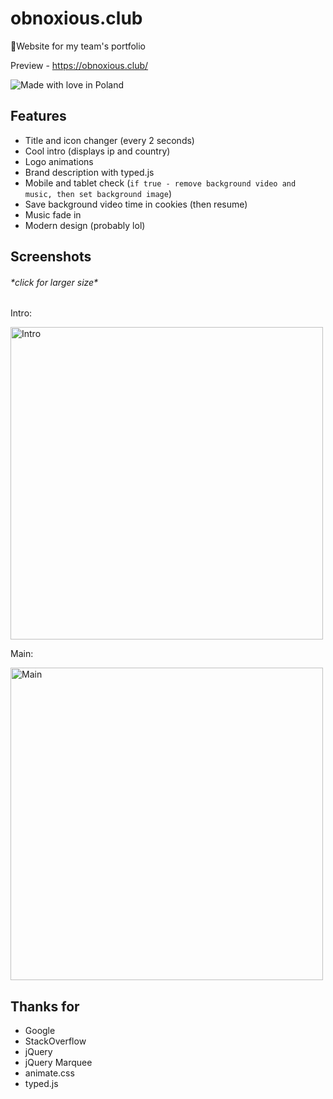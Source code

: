 # obnoxious.club
🌹Website for my team's portfolio

Preview - https://obnoxious.club/

![Made with love in Poland](https://madewithlove.now.sh/pl?heart=true)

## Features
* Title and icon changer (every 2 seconds)
* Cool intro (displays ip and country)
* Logo animations
* Brand description with typed.js
* Mobile and tablet check (`if true - remove background video and music, then set background image`)
* Save background video time in cookies (then resume)
* Music fade in
* Modern design (probably lol)

## Screenshots
###### \*click for larger size\*
Intro:

[<img width="500" src="https://i.imgur.com/iaAM1B0.png" alt="Intro">](https://i.imgur.com/iaAM1B0.png)

Main:

[<img width="500" src="https://i.imgur.com/RirElZr.png" alt="Main">](https://i.imgur.com/RirElZr.png)

## Thanks for
* Google
* StackOverflow
* jQuery
* jQuery Marquee
* animate.css
* typed.js
